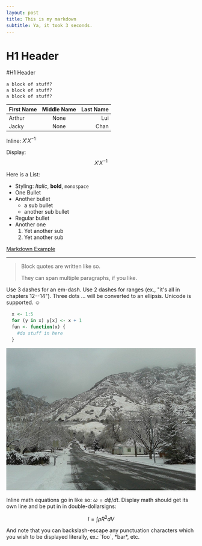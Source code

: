 ```yaml
---
layout: post
title: This is my markdown
subtitle: Ya, it took 3 seconds.
---
```


H1 Header
==========

#H1 Header

    a block of stuff?
    a block of stuff?
    a block of stuff?

|First Name|Middle Name| Last Name |
|:---------|:---------:|----------:|
|Arthur    |None| Lui       |
|Jacky     |None| Chan      |

Inline: $X'X^{-1}$

Display:
$$X'X^{-1}$$

Here is a List:

  * Styling: *Italic*, **bold**, `monospace`
  * One Bullet
  * Another bullet
    * a sub bullet
    * another sub bullet
  * Regular bullet
  * Another one
    1. Yet another sub
    2. Yet another sub

[Markdown Example](http://www.unexpected-vortices.com/sw/rippledoc/quick-markdown-example.html)

***

> Block quotes are
> written like so.
>
> They can span multiple paragraphs,
> if you like.

Use 3 dashes for an em-dash. Use 2 dashes for ranges (ex., "it's all
in chapters 12--14"). Three dots ... will be converted to an ellipsis.
Unicode is supported. ☺

~~~R
  x <- 1:5
  for (y in x) y[x] <- x + 1
  fun <- function(x) {
    #do stuff in here
  }
~~~

![example image](/img/briar.jpg "An exemplary image")

Inline math equations go in like so: $\omega = d\phi / dt$. Display
math should get its own line and be put in in double-dollarsigns:

$$I = \int \rho R^{2} dV$$

And note that you can backslash-escape any punctuation characters
which you wish to be displayed literally, ex.: \`foo\`, \*bar\*, etc.

